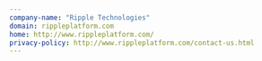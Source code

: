 ```yaml
---
company-name: "Ripple Technologies"
domain: rippleplatform.com
home: http://www.rippleplatform.com/
privacy-policy: http://www.rippleplatform.com/contact-us.html
---
```




